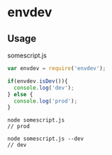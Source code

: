 # envdev

## Usage

somescript.js

```js
var envdev = require('envdev');

if(envdev.isDev()){
  console.log('dev');
} else {
  console.log('prod');
}
```


```
node somescript.js
// prod

node somescript.js --dev
// dev
```
